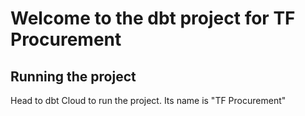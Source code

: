 # Welcome to the dbt project for TF Procurement

## Running the project

Head to dbt Cloud to run the project. Its name is "TF Procurement"
